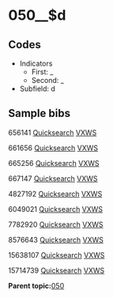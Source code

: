# 050\_\_$d

## Codes

-   Indicators
    -   First: \_
    -   Second: \_
-   Subfield: d

## Sample bibs

656141 [Quicksearch](https://search.library.yale.edu/catalog/656141) [VXWS](http://prodorbis.library.yale.edu:7014/vxws/GetHoldingsService?bibId=656141)

661656 [Quicksearch](https://search.library.yale.edu/catalog/661656) [VXWS](http://prodorbis.library.yale.edu:7014/vxws/GetHoldingsService?bibId=661656)

665256 [Quicksearch](https://search.library.yale.edu/catalog/665256) [VXWS](http://prodorbis.library.yale.edu:7014/vxws/GetHoldingsService?bibId=665256)

667147 [Quicksearch](https://search.library.yale.edu/catalog/667147) [VXWS](http://prodorbis.library.yale.edu:7014/vxws/GetHoldingsService?bibId=667147)

4827192 [Quicksearch](https://search.library.yale.edu/catalog/4827192) [VXWS](http://prodorbis.library.yale.edu:7014/vxws/GetHoldingsService?bibId=4827192)

6049021 [Quicksearch](https://search.library.yale.edu/catalog/6049021) [VXWS](http://prodorbis.library.yale.edu:7014/vxws/GetHoldingsService?bibId=6049021)

7782920 [Quicksearch](https://search.library.yale.edu/catalog/7782920) [VXWS](http://prodorbis.library.yale.edu:7014/vxws/GetHoldingsService?bibId=7782920)

8576643 [Quicksearch](https://search.library.yale.edu/catalog/8576643) [VXWS](http://prodorbis.library.yale.edu:7014/vxws/GetHoldingsService?bibId=8576643)

15638107 [Quicksearch](https://search.library.yale.edu/catalog/15638107) [VXWS](http://prodorbis.library.yale.edu:7014/vxws/GetHoldingsService?bibId=15638107)

15714739 [Quicksearch](https://search.library.yale.edu/catalog/15714739) [VXWS](http://prodorbis.library.yale.edu:7014/vxws/GetHoldingsService?bibId=15714739)

**Parent topic:**[050](../../tags/050/050.md)


